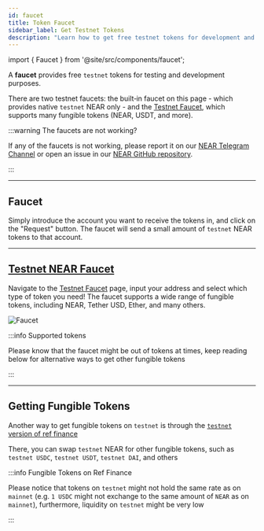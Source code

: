 ```yaml
---
id: faucet
title: Token Faucet
sidebar_label: Get Testnet Tokens
description: "Learn how to get free testnet tokens for development and testing on the NEAR blockchain"
---
```

import { Faucet } from '@site/src/components/faucet';

A **faucet** provides free `testnet` tokens for testing and development purposes.

There are two testnet faucets: the built‑in faucet on this page - which provides native `testnet` NEAR only - and the [Testnet Faucet](#external-faucets), which supports many fungible tokens (NEAR, USDT, and more).

:::warning The faucets are not working?

If any of the faucets is not working, please report it on our [NEAR Telegram Channel](https://t.me/neardev) or open an issue in our [NEAR GitHub repository](https://github.com/near/docs/issues).

:::

---

## Faucet

Simply introduce the account you want to receive the tokens in, and click on the "Request" button. The faucet will send a small amount of `testnet` NEAR tokens to that account.

<Faucet />

---

## [Testnet NEAR Faucet](https://near-faucet.io/)

Navigate to the [Testnet Faucet](https://near-faucet.io/) page, input your address and select which type of token you need! The faucet supports a wide range of fungible tokens, including NEAR, Tether USD, Ether, and many others.


![Faucet](/docs/assets/tools/faucet.png)

:::info Supported tokens

Please know that the faucet might be out of tokens at times, keep reading below for alternative ways to get other fungible tokens

:::

---

## Getting Fungible Tokens

Another way to get fungible tokens on `testnet` is through the [`testnet` version of ref finance](https://testnet.ref.finance/#near|ref.fakes.testnet)

There, you can swap `testnet` NEAR for other fungible tokens, such as `testnet USDC`, `testnet USDT`, `testnet DAI`, and others

:::info Fungible Tokens on Ref Finance

Please notice that tokens on `testnet` might not hold the same rate as on `mainnet` (e.g. `1 USDC` might not exchange to the same amount of `NEAR` as on `mainnet`), furthermore, liquidity on `testnet` might be very low

:::